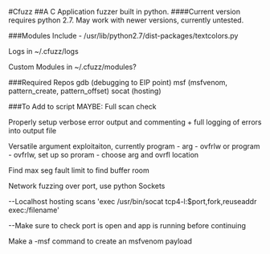 #Cfuzz
##A C Application fuzzer built in python.
####Current version requires python 2.7.  May work with newer versions, currently untested.

###Modules Include - 
/usr/lib/python2.7/dist-packages/textcolors.py

Logs in ~/.cfuzz/logs

Custom Modules in ~/.cfuzz/modules?

###Required Repos
gdb (debugging to EIP point)
msf (msfvenom, pattern_create, pattern_offset)
socat (hosting)

###To Add to script
MAYBE: Full scan check

Properly setup verbose error output and commenting + full logging of errors into output file

Versatile argument exploitaiton, currently program - arg - ovfrlw or program - ovfrlw, set up so proram - choose arg and ovrfl location

Find max seg fault limit to find buffer room

Network fuzzing over port, use python Sockets

--Localhost hosting scans 'exec /usr/bin/socat tcp4-l:$port,fork,reuseaddr exec:/filename'

--Make sure to check port is open and app is running before continuing

Make a -msf command to create an msfvenom payload
